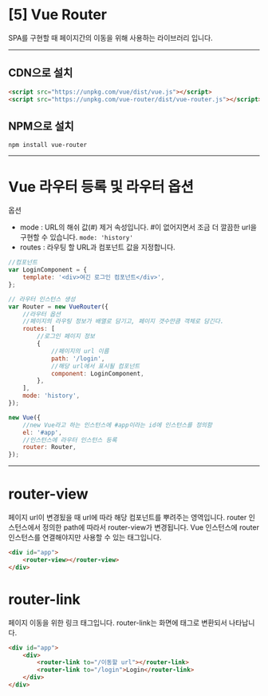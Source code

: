 # [5] Vue Router

SPA를 구현할 때 페이지간의 이동을 위해 사용하는 라이브러리 입니다.

---

## CDN으로 설치

```html
<script src="https://unpkg.com/vue/dist/vue.js"></script>
<script src="https://unpkg.com/vue-router/dist/vue-router.js"></script>
```

## NPM으로 설치

```
npm install vue-router
```

---

# Vue 라우터 등록 및 라우터 옵션

옵션

- mode : URL의 해쉬 값(#) 제거 속성입니다. #이 없어지면서 조금 더 깔끔한 url을 구현할 수 있습니다.
  `mode: 'history'`
- routes : 라우팅 할 URL과 컴포넌트 값을 지정합니다.

```js
//컴포넌트
var LoginComponent = {
	template: '<div>여긴 로그인 컴포넌트</div>',
};

// 라우터 인스턴스 생성
var Router = new VueRouter({
	//라우터 옵션
	//페이지의 라우팅 정보가 배열로 담기고, 페이지 갯수만큼 객체로 담긴다.
	routes: [
		//로그인 페이지 정보
		{
			//페이지의 url 이름
			path: '/login',
			//해당 url에서 표시될 컴포넌트
			component: LoginComponent,
		},
	],
	mode: 'history',
});

new Vue({
	//new Vue라고 하는 인스턴스에 #app이라는 id에 인스턴스를 정의함
	el: '#app',
	//인스턴스에 라우터 인스턴스 등록
	router: Router,
});
```

---

# router-view

페이지 url이 변경됬을 때 url에 따라 해당 컴포넌트를 뿌려주는 영역입니다.
router 인스턴스에서 정의한 path에 따라서 router-view가 변경됩니다.
Vue 인스턴스에 router 인스턴스를 연결해야지만 사용할 수 있는 태그입니다.

```html
<div id="app">
	<router-view></router-view>
</div>
```

# router-link

페이지 이동을 위한 링크 태그입니다.
router-link는 화면에 <a> 태그로 변환되서 나타납니다.

```html
<div id="app">
	<div>
		<router-link to="/이동할 url"></router-link>
		<router-link to="/login">Login</router-link>
	</div>
</div>
```
